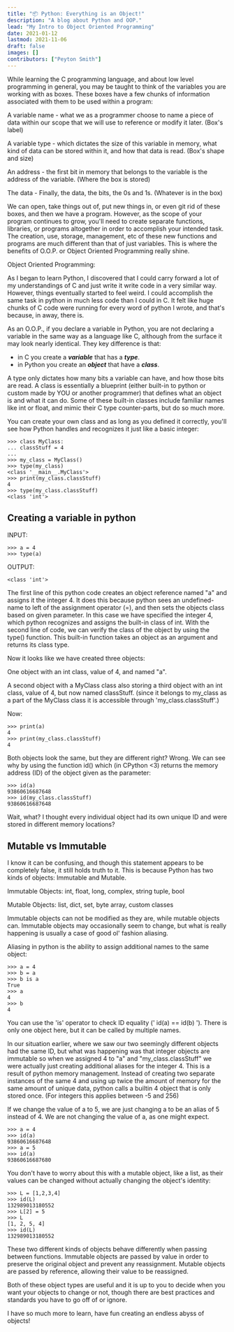 ```yaml
---
title: "📦 Python: Everything is an Object!"
description: "A blog about Python and OOP."
lead: "My Intro to Object Oriented Programming"
date: 2021-01-12
lastmod: 2021-11-06
draft: false
images: []
contributors: ["Peyton Smith"]
---
```




While learning the C programming language, and about low level programming in general, you may be taught to think of the variables you are working with as boxes. These boxes have a few chunks of information associated with them to be used within a program:



A variable name - what we as a programmer choose to name a piece of data within our scope that we will use to reference or modify it later. (Box's label)

A variable type - which dictates the size of this variable in memory, what kind of data can be stored within it, and how that data is read. (Box's shape and size)

An address - the first bit in memory that belongs to the variable is the address of the variable. (Where the box is stored)

The data - Finally, the data, the bits, the 0s and 1s. (Whatever is in the box)



We can open, take things out of, put new things in, or even git rid of these boxes, and then we have a program. However, as the scope of your program continues to grow, you'll need to create separate functions, libraries, or programs altogether in order to accomplish your intended task. The creation, use, storage, management, etc of these new functions and programs are much different than that of just variables. This is where the benefits of O.O.P. or Object Oriented Programming really shine.



Object Oriented Programming:

As I began to learn Python, I discovered that I could carry forward a lot of my understandings of C and just write it write code in a very similar way. However, things eventually started to feel weird. I could accomplish the same task in python in much less code than I could in C. It felt like huge chunks of C code were running for every word of python I wrote, and that's because, in away, there is.



As an O.O.P., if you declare a variable in Python, you are not declaring a variable in the same way as a language like C, although from the surface it may look nearly identical. They key difference is that:

- in C you create a ***variable*** that has a ***type***.
 - in Python you create an ***object*** that have a ***class***.

A type only dictates how many bits a variable can have, and how those bits are read.
A class is essentially a blueprint (either built-in to python or custom made by YOU or another programmer) that defines what an object is and what it can do. Some of these built-in classes include familiar names like int or float, and mimic their C type counter-parts, but do so much more.

You can create your own class and as long as you defined it correctly, you'll see how Python handles and recognizes it just like a basic integer:

	>>> class MyClass:
	... classStuff = 4
	...
	>>> my_class = MyClass()
	>>> type(my_class)
	<class '__main__.MyClass'>
	>>> print(my_class.classStuff)
	4
	>>> type(my_class.classStuff)
	<class 'int'>

## Creating a variable in python

INPUT:

	>>> a = 4
	>>> type(a)

OUTPUT:

	<class 'int'>

The first line of this python code creates an object reference named "a" and assigns it the integer 4. It does this because python sees an undefined-name to left of the assignment operator (=), and then sets the objects class based on given parameter. In this case we have specified the integer 4, which python recognizes and assigns the built-in class of int. With the second line of code, we can verify the class of the object by using the type() function. This built-in function takes an object as an argument and returns its class type.

Now it looks like we have created three objects:

One object with an int class, value of 4, and named "a".

A second object with a MyClass class also storing a third object with an int class, value of 4, but now named classStuff. (since it belongs to my_class as a part of the MyClass class it is accessible through 'my_class.classStuff'.)

Now:

	>>> print(a)
	4
	>>> print(my_class.classStuff)
	4

Both objects look the same, but they are different right? Wrong. We can see why by using the function id() which (in CPython <3) returns the memory address (ID) of the object given as the parameter:

	>>> id(a)
	93860616687648
	>>> id(my_class.classStuff)
	93860616687648

Wait, what? I thought every individual object had its own unique ID and were stored in different memory locations?

## Mutable vs Immutable

I know it can be confusing, and though this statement appears to be completely false, it still holds truth to it. This is because Python has two kinds of objects: Immutable and Mutable.

Immutable Objects: int, float, long, complex, string tuple, bool

Mutable Objects: list, dict, set, byte array, custom classes

Immutable objects can not be modified as they are, while mutable objects can. Immutable objects may occasionally seem to change, but what is really happening is usually a case of good ol' fashion aliasing.

Aliasing in python is the ability to assign additional names to the same object:

	>>> a = 4
	>>> b = a
	>>> b is a
	True
	>>> a
	4
	>>> b
	4

You can use the 'is' operator to check ID equality (' id(a) == id(b) '). There is only one object here, but it can be called by multiple names.

In our situation earlier, where we saw our two seemingly different objects had the same ID, but what was happening was that integer objects are immutable so when we assigned 4 to "a" and "my_class.classStuff" we were actually just creating additional aliases for the integer 4. This is a result of python memory management. Instead of creating two separate instances of the same 4 and using up twice the amount of memory for the same amount of unique data, python calls a builtin 4 object that is only stored once. (For integers this applies between -5 and 256)

If we change the value of a to 5, we are just changing a to be an alias of 5 instead of 4. We are not changing the value of a, as one might expect.

	>>> a = 4
	>>> id(a)
	93860616687648
	>>> a = 5
	>>> id(a)
	93860616687680

You don't have to worry about this with a mutable object, like a list, as their values can be changed without actually changing the object's identity:

	>>> L = [1,2,3,4]
	>>> id(L)
	132989013180552
	>>> L[2] = 5
	>>> L
	[1, 2, 5, 4]
	>>> id(L)
	132989013180552

These two different kinds of objects behave differently when passing between functions. Immutable objects are passed by value in order to preserve the original object and prevent any reassignment. Mutable objects are passed by reference, allowing their value to be reassigned.

Both of these object types are useful and it is up to you to decide when you want your objects to change or not, though there are best practices and standards you have to go off of or ignore.

I have so much more to learn, have fun creating an endless abyss of objects!
